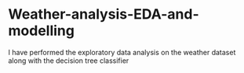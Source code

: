 # Weather-analysis-EDA-and-modelling
I have performed the exploratory data analysis on the weather dataset along with the decision tree classifier
